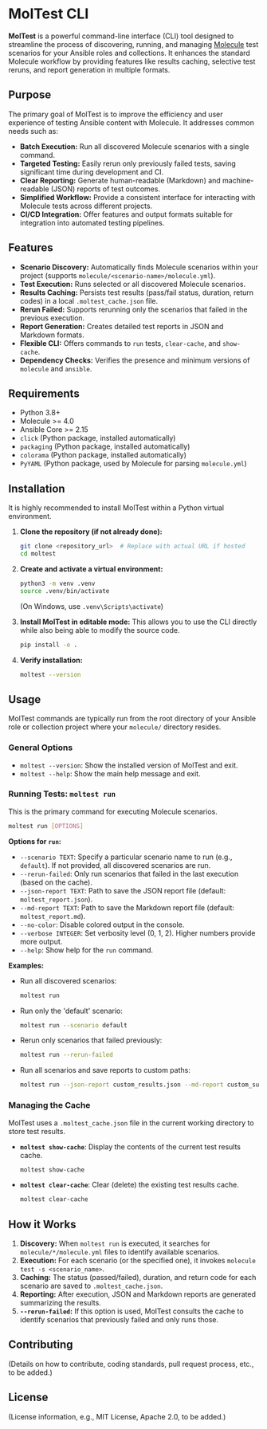 # MolTest CLI

**MolTest** is a powerful command-line interface (CLI) tool designed to streamline the process of discovering, running, and managing [Molecule](https://molecule.readthedocs.io/) test scenarios for your Ansible roles and collections. It enhances the standard Molecule workflow by providing features like results caching, selective test reruns, and report generation in multiple formats.

## Purpose

The primary goal of MolTest is to improve the efficiency and user experience of testing Ansible content with Molecule. It addresses common needs such as:

*   **Batch Execution:** Run all discovered Molecule scenarios with a single command.
*   **Targeted Testing:** Easily rerun only previously failed tests, saving significant time during development and CI.
*   **Clear Reporting:** Generate human-readable (Markdown) and machine-readable (JSON) reports of test outcomes.
*   **Simplified Workflow:** Provide a consistent interface for interacting with Molecule tests across different projects.
*   **CI/CD Integration:** Offer features and output formats suitable for integration into automated testing pipelines.

## Features

*   **Scenario Discovery:** Automatically finds Molecule scenarios within your project (supports `molecule/<scenario-name>/molecule.yml`).
*   **Test Execution:** Runs selected or all discovered Molecule scenarios.
*   **Results Caching:** Persists test results (pass/fail status, duration, return codes) in a local `.moltest_cache.json` file.
*   **Rerun Failed:** Supports rerunning only the scenarios that failed in the previous execution.
*   **Report Generation:** Creates detailed test reports in JSON and Markdown formats.
*   **Flexible CLI:** Offers commands to `run` tests, `clear-cache`, and `show-cache`.
*   **Dependency Checks:** Verifies the presence and minimum versions of `molecule` and `ansible`.

## Requirements

*   Python 3.8+
*   Molecule >= 4.0
*   Ansible Core >= 2.15
*   `click` (Python package, installed automatically)
*   `packaging` (Python package, installed automatically)
*   `colorama` (Python package, installed automatically)
*   `PyYAML` (Python package, used by Molecule for parsing `molecule.yml`)

## Installation

It is highly recommended to install MolTest within a Python virtual environment.

1.  **Clone the repository (if not already done):**
    ```bash
    git clone <repository_url>  # Replace with actual URL if hosted
    cd moltest
    ```

2.  **Create and activate a virtual environment:**
    ```bash
    python3 -m venv .venv
    source .venv/bin/activate
    ```
    (On Windows, use `.venv\Scripts\activate`)

3.  **Install MolTest in editable mode:**
    This allows you to use the CLI directly while also being able to modify the source code.
    ```bash
    pip install -e .
    ```

4.  **Verify installation:**
    ```bash
    moltest --version
    ```

## Usage

MolTest commands are typically run from the root directory of your Ansible role or collection project where your `molecule/` directory resides.

### General Options

*   `moltest --version`: Show the installed version of MolTest and exit.
*   `moltest --help`: Show the main help message and exit.

### Running Tests: `moltest run`

This is the primary command for executing Molecule scenarios.

```bash
moltest run [OPTIONS]
```

**Options for `run`:**

*   `--scenario TEXT`: Specify a particular scenario name to run (e.g., `default`). If not provided, all discovered scenarios are run.
*   `--rerun-failed`: Only run scenarios that failed in the last execution (based on the cache).
*   `--json-report TEXT`: Path to save the JSON report file (default: `moltest_report.json`).
*   `--md-report TEXT`: Path to save the Markdown report file (default: `moltest_report.md`).
*   `--no-color`: Disable colored output in the console.
*   `--verbose INTEGER`: Set verbosity level (0, 1, 2). Higher numbers provide more output.
*   `--help`: Show help for the `run` command.

**Examples:**

*   Run all discovered scenarios:
    ```bash
    moltest run
    ```
*   Run only the 'default' scenario:
    ```bash
    moltest run --scenario default
    ```
*   Rerun only scenarios that failed previously:
    ```bash
    moltest run --rerun-failed
    ```
*   Run all scenarios and save reports to custom paths:
    ```bash
    moltest run --json-report custom_results.json --md-report custom_summary.md
    ```

### Managing the Cache

MolTest uses a `.moltest_cache.json` file in the current working directory to store test results.

*   **`moltest show-cache`**: Display the contents of the current test results cache.
    ```bash
    moltest show-cache
    ```

*   **`moltest clear-cache`**: Clear (delete) the existing test results cache.
    ```bash
    moltest clear-cache
    ```

## How it Works

1.  **Discovery:** When `moltest run` is executed, it searches for `molecule/*/molecule.yml` files to identify available scenarios.
2.  **Execution:** For each scenario (or the specified one), it invokes `molecule test -s <scenario_name>`.
3.  **Caching:** The status (passed/failed), duration, and return code for each scenario are saved to `.moltest_cache.json`.
4.  **Reporting:** After execution, JSON and Markdown reports are generated summarizing the results.
5.  **`--rerun-failed`:** If this option is used, MolTest consults the cache to identify scenarios that previously failed and only runs those.

## Contributing

(Details on how to contribute, coding standards, pull request process, etc., to be added.)

## License

(License information, e.g., MIT License, Apache 2.0, to be added.)
